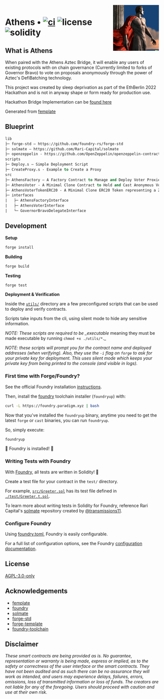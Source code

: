 <img align="right" width="150" height="150" top="100" src="./assets/readme.jpg">

# Athens • [![ci](https://github.com/abigger87/Athens/actions/workflows/ci.yml/badge.svg)](https://github.com/abigger87/Athens/actions/workflows/ci.yml) ![license](https://img.shields.io/github/license/abigger87/Athens?label=license) ![solidity](https://img.shields.io/badge/solidity-^0.8.15-lightgrey)

## What is Athens

When paired with the Athens Aztec Bridge, it will enable any users of existing protocols with on chain governance (Currently limited to forks of Governor Bravo) to vote on proposals anonymously through the power of Aztec's DefiBatching technology.

This project was created by sleep deprivation as part of the EthBerlin 2022 Hackathon and is not in anyway shape or form ready for production use.

Hackathon Bridge Implementation can be [found here](https://github.com/cheethas/aztec-connect-bridges/blob/cheethas/compoundGov/src/bridges/GovernorBravo/GovernorBravoBridgeContract.sol)

Generated from [femplate](https://github.com/abigger87/femplate)

## Blueprint

```ml
lib
├─ forge-std — https://github.com/foundry-rs/forge-std
├─ solmate — https://github.com/Rari-Capital/solmate
├─ openzeppelin - https://github.com/OpenZeppelin/openzeppelin-contracts
scripts
├─ Deploy.s — Simple Deployment Script
├─ CreateProxy.s - Example to Create a Proxy
src
├─ AthensFactory — A Factory Contract to Manage and Deploy Voter Proxies and ZKVoter Tokens
├─ AthensVoter - A Minimal Clone Contract to Hold and Cast Anonymous Votes
├─ AthensVoterTokenERC20 - A Minimal Clone ERC20 Token representing a ZKVoter Token
├─ interfaces
|   ├─ AthensFactoryInterface
|   ├─ AthensVoterInterface
|   └─ GovernorBravoDelegateInterface
```

## Development

**Setup**

```bash
forge install
```

**Building**

```bash
forge build
```

**Testing**

```bash
forge test
```

**Deployment & Verification**

Inside the [`utils/`](./utils/) directory are a few preconfigured scripts that can be used to deploy and verify contracts.

Scripts take inputs from the cli, using silent mode to hide any sensitive information.

_NOTE: These scripts are required to be \_executable_ meaning they must be made executable by running `chmod +x ./utils/*`.\_

_NOTE: these scripts will prompt you for the contract name and deployed addresses (when verifying). Also, they use the `-i` flag on `forge` to ask for your private key for deployment. This uses silent mode which keeps your private key from being printed to the console (and visible in logs)._

### First time with Forge/Foundry?

See the official Foundry installation [instructions](https://github.com/foundry-rs/foundry/blob/master/README.md#installation).

Then, install the [foundry](https://github.com/foundry-rs/foundry) toolchain installer (`foundryup`) with:

```bash
curl -L https://foundry.paradigm.xyz | bash
```

Now that you've installed the `foundryup` binary,
anytime you need to get the latest `forge` or `cast` binaries,
you can run `foundryup`.

So, simply execute:

```bash
foundryup
```

🎉 Foundry is installed! 🎉

### Writing Tests with Foundry

With [Foundry](https://github.com/foundry-rs/foundry), all tests are written in Solidity! 🥳

Create a test file for your contract in the `test/` directory.

For example, [`src/Greeter.sol`](./src/Greeter.sol) has its test file defined in [`./test/Greeter.t.sol`](./test/Greeter.t.sol).

To learn more about writing tests in Solidity for Foundry, reference Rari Capital's [solmate](https://github.com/Rari-Capital/solmate/tree/main/src/test) repository created by [@transmissions11](https://twitter.com/transmissions11).

### Configure Foundry

Using [foundry.toml](./foundry.toml), Foundry is easily configurable.

For a full list of configuration options, see the Foundry [configuration documentation](https://github.com/foundry-rs/foundry/blob/master/config/README.md#all-options).

## License

[AGPL-3.0-only](https://github.com/abigger87/Athens/blob/master/LICENSE)

## Acknowledgements

- [femplate](https://github.com/abigger87/femplate)
- [foundry](https://github.com/foundry-rs/foundry)
- [solmate](https://github.com/Rari-Capital/solmate)
- [forge-std](https://github.com/brockelmore/forge-std)
- [forge-template](https://github.com/foundry-rs/forge-template)
- [foundry-toolchain](https://github.com/foundry-rs/foundry-toolchain)

## Disclaimer

_These smart contracts are being provided as is. No guarantee, representation or warranty is being made, express or implied, as to the safety or correctness of the user interface or the smart contracts. They have not been audited and as such there can be no assurance they will work as intended, and users may experience delays, failures, errors, omissions, loss of transmitted information or loss of funds. The creators are not liable for any of the foregoing. Users should proceed with caution and use at their own risk._
